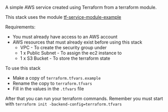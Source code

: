 A simple AWS service created using Terraform from a terraform module.

This stack uses the module [tf-service-module-example](https://github.com/mechastorm/tf-service-module-example)

Requirements:
- You must already have access to an AWS account
- AWS resources that must already exist before using this stack
    - VPC - To create the security group under
    - 1 x Public Subnet - To assign the ec2 instance to
    - 1 x S3 Bucket - To store the terraform state

To use this stack
- Make a copy of `terraform.tfvars.example` 
- Rename the copy to `terraform.tfvars`
- Fill in the values in the `.tfvars` file

After that you can run your terraform commands. Remember you must start with `terraform init -backend-config=terraform.tfvars`